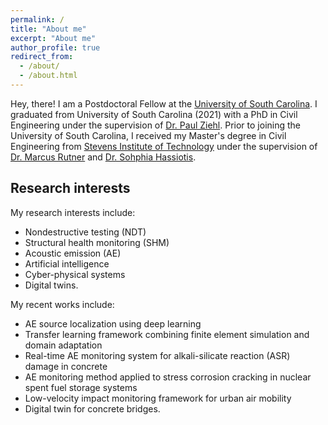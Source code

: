 ```yaml
---
permalink: /
title: "About me"
excerpt: "About me"
author_profile: true
redirect_from: 
  - /about/
  - /about.html
---
```



Hey, there! I am a Postdoctoral Fellow  at the [University of South Carolina](https://sc.edu/). I graduated from University of South Carolina (2021) with a PhD in Civil Engineering under the supervision of [Dr. Paul Ziehl](https://sc.edu/study/colleges_schools/engineering_and_computing/faculty-staff/ziehl_paul.php). Prior to joining the University of South Carolina, I received my Master's degree in Civil Engineering from [Stevens Institute of Technology](https://www.stevens.edu/) under the supervision of [Dr. Marcus Rutner](https://www.tuhh.de/mvb/institute/team/prof-dr-marcus-rutner-institutsleiter.html) and [Dr. Sohphia Hassiotis](https://www.stevens.edu/news/stevens-community-celebrates-and-remembers-professor-sophia-hassiotis).




Research interests 
------
My research interests include:
- Nondestructive testing (NDT)
- Structural health monitoring (SHM)
- Acoustic emission (AE) 
- Artificial intelligence
- Cyber-physical systems
- Digital twins. 

My recent works include: 
- AE source localization using deep learning 
- Transfer learning framework combining finite element simulation and domain adaptation
- Real-time AE monitoring system for alkali-silicate reaction (ASR) damage in concrete
- AE monitoring method applied to stress corrosion cracking in nuclear spent fuel storage systems
- Low-velocity impact monitoring framework for urban air mobility
- Digital twin for concrete bridges.

